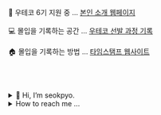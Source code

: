 🏁 우테코 6기 지원 중 ... <a target="_blank" href="https://pyoseok.site/">본인 소개 웹페이지 </a>
<br><br>
💻 몰입을 기록하는 공간 ... <a target="_blank" href="https://github.com/seok-pyo/woowa_swan#woowa_swan"> 우테코 선발 과정 기록 </a>
<br><br>
🏠 몰입을 기록하는 방법 ... <a target="_blank" href="https://time-stamp.neocities.org/">타임스탬프 웹사이트</a>
<br><br><br><br>

<details>
 <summary>👋 Hi, I’m seokpyo.</summary>
 
 <br>
 👀 I’m interested in Web development and graphic design especially Type.
 <br><br>
 🌱 I’m currently learning JavaScript.
</details>
 
 
 
 
 <details>
   <summary>How to reach me ...  </summary>
   <br>
  
    📫 hongseokpyou@gmail.com
 </details>


<!---
seok-pyo/seok-pyo is a ✨ special ✨ repository because its `README.md` (this file) appears on your GitHub profile.
You can click the Preview link to take a look at your changes.
--->
